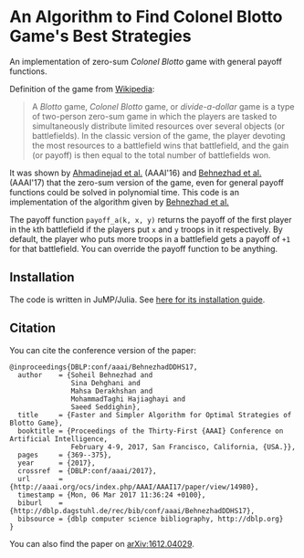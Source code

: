 # An Algorithm to Find Colonel Blotto Game's Best Strategies
An implementation of zero-sum *Colonel Blotto* game with general payoff functions.

Definition of the game from [Wikipedia](https://en.wikipedia.org/wiki/Blotto_game):

> A *Blotto* game, *Colonel Blotto* game, or *divide-a-dollar* game is a type of two-person zero-sum game in which the players are tasked to simultaneously distribute limited resources over several objects (or battlefields). In the classic version of the game, the player devoting the most resources to a battlefield wins that battlefield, and the gain (or payoff) is then equal to the total number of battlefields won.

It was shown by [Ahmadinejad et al.](https://arxiv.org/abs/1603.00119) (AAAI'16) and [Behnezhad et al.](https://arxiv.org/abs/1612.04029) (AAAI'17) that the zero-sum version of the game, even for general payoff functions could be solved in polynomial time. This code is an implementation of the algorithm given by [Behnezhad et al.](https://arxiv.org/abs/1612.04029)

The payoff function `payoff_a(k, x, y)` returns the payoff of the first player in the `k`th battlefield if the players put `x` and `y` troops in it respectively. By default, the player who puts more troops in a battlefield gets a payoff of `+1` for that battlefield. You can override the payoff function to be anything.

## Installation
The code is written in JuMP/Julia. See [here for its installation guide](http://jump.readthedocs.io/en/latest/installation.html).

## Citation
You can cite the conference version of the paper:

```
@inproceedings{DBLP:conf/aaai/BehnezhadDDHS17,
  author    = {Soheil Behnezhad and
               Sina Dehghani and
               Mahsa Derakhshan and
               MohammadTaghi Hajiaghayi and
               Saeed Seddighin},
  title     = {Faster and Simpler Algorithm for Optimal Strategies of Blotto Game},
  booktitle = {Proceedings of the Thirty-First {AAAI} Conference on Artificial Intelligence,
               February 4-9, 2017, San Francisco, California, {USA.}},
  pages     = {369--375},
  year      = {2017},
  crossref  = {DBLP:conf/aaai/2017},
  url       = {http://aaai.org/ocs/index.php/AAAI/AAAI17/paper/view/14980},
  timestamp = {Mon, 06 Mar 2017 11:36:24 +0100},
  biburl    = {http://dblp.dagstuhl.de/rec/bib/conf/aaai/BehnezhadDDHS17},
  bibsource = {dblp computer science bibliography, http://dblp.org}
}
```
You can also find the paper on [arXiv:1612.04029](https://arxiv.org/abs/1612.04029).
